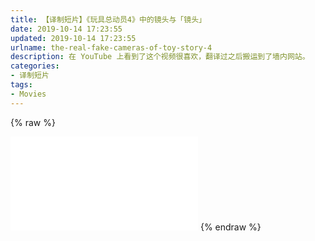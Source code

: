 ```yaml
---
title: 【译制短片】《玩具总动员4》中的镜头与「镜头」
date: 2019-10-14 17:23:55
updated: 2019-10-14 17:23:55
urlname: the-real-fake-cameras-of-toy-story-4
description: 在 YouTube 上看到了这个视频很喜欢，翻译过之后搬运到了墙内网站。
categories:
- 译制短片
tags:
- Movies
---
```



{% raw %}
<iframe src="//player.bilibili.com/player.html?aid=71205544&bvid=BV1dE411d7c7&cid=123392800&page=1&high_quality=1&danmaku=0" scrolling="no" border="0" frameborder="no" framespacing="0" allowfullscreen="true"> </iframe>
{% endraw %}
